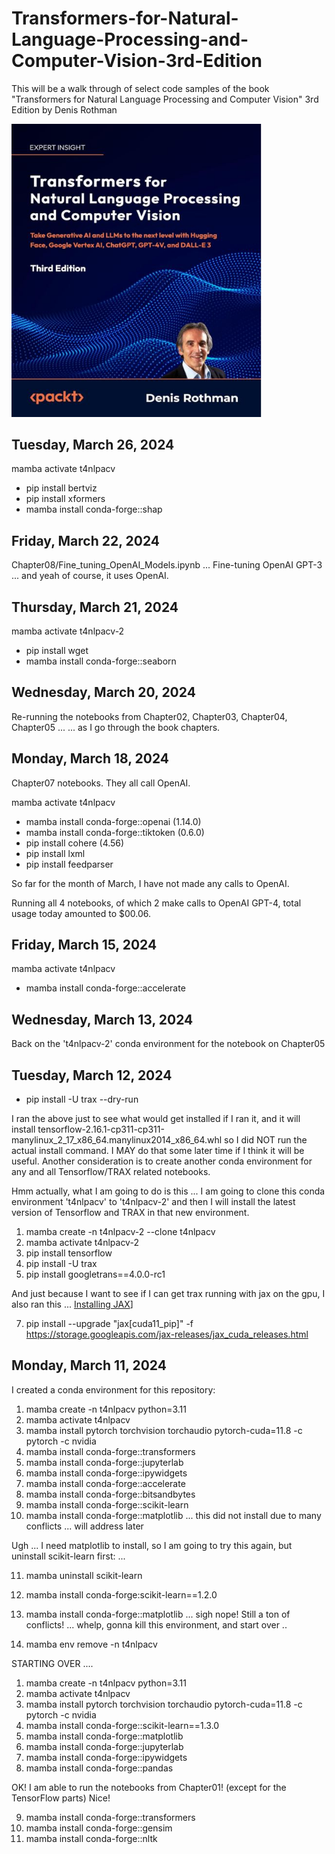 # Transformers-for-Natural-Language-Processing-and-Computer-Vision-3rd-Edition

This will be a walk through of select code samples of the book "Transformers for Natural Language Processing and Computer Vision" 3rd Edition by Denis Rothman

<img src="Transformers_3rd_Edition.jpg?raw=tru" alt="drawing" width="400"/>

## Tuesday, March 26, 2024

mamba activate t4nlpacv

* pip install bertviz
* pip install xformers
* mamba install conda-forge::shap

## Friday, March 22, 2024

Chapter08/Fine_tuning_OpenAI_Models.ipynb ... Fine-tuning OpenAI GPT-3 ... and yeah of course, it uses OpenAI.

## Thursday, March 21, 2024

mamba activate t4nlpacv-2

* pip install wget
* mamba install conda-forge::seaborn

## Wednesday, March 20, 2024

Re-running the notebooks from Chapter02, Chapter03, Chapter04, Chapter05 ...
... as I go through the book chapters.

## Monday, March 18, 2024

Chapter07 notebooks. They all call OpenAI.

mamba activate t4nlpacv

* mamba install conda-forge::openai (1.14.0)
* mamba install conda-forge::tiktoken (0.6.0)
* pip install cohere (4.56)
* pip install lxml
* pip install feedparser

So far for the month of March, I have not made any calls to OpenAI.

Running all 4 notebooks, of which 2 make calls to OpenAI GPT-4, total usage today amounted to $00.06. 

## Friday, March 15, 2024

mamba activate t4nlpacv

* mamba install conda-forge::accelerate

## Wednesday, March 13, 2024

Back on the 't4nlpacv-2' conda environment for the notebook on Chapter05

## Tuesday, March 12, 2024

* pip install -U trax --dry-run

I ran the above just to see what would get installed if I ran it, and it will install tensorflow-2.16.1-cp311-cp311-manylinux_2_17_x86_64.manylinux2014_x86_64.whl so I did NOT run the actual install command. I MAY do that some later time if I think it will be useful. Another consideration is to create another conda environment for any and all Tensorflow/TRAX related notebooks. 

Hmm actually, what I am going to do is this ... I am going to clone this conda environment 't4nlpacv' to 't4nlpacv-2' and then I will install the latest version of Tensorflow and TRAX in that new environment.

 1) mamba create -n t4nlpacv-2 --clone t4nlpacv
 2) mamba activate t4nlpacv-2
 3) pip install tensorflow
 4) pip install -U trax
 5) pip install googletrans==4.0.0-rc1 

And just because I want to see if I can get trax running with jax on the gpu, I also ran this ... [Installing JAX](https://jax.readthedocs.io/en/latest/installation.html)]

 7) pip install --upgrade "jax[cuda11_pip]" -f https://storage.googleapis.com/jax-releases/jax_cuda_releases.html

## Monday, March 11, 2024

I created a conda environment for this repository:

 1) mamba create -n t4nlpacv python=3.11
 2) mamba activate t4nlpacv
 3) mamba install pytorch torchvision torchaudio pytorch-cuda=11.8 -c pytorch -c nvidia
 4) mamba install conda-forge::transformers
 5) mamba install conda-forge::jupyterlab
 6) mamba install conda-forge::ipywidgets
 7) mamba install conda-forge::accelerate
 8) mamba install conda-forge::bitsandbytes
 9) mamba install conda-forge::scikit-learn
10) mamba install conda-forge::matplotlib ... this did not install due to many conflicts ... will address later

Ugh ... I need matplotlib to install, so I am going to try this again, but uninstall scikit-learn first: ...

11) mamba uninstall scikit-learn
12) mamba install conda-forge:scikit-learn==1.2.0
13) mamba install conda-forge::matplotlib ... sigh nope! Still a ton of conflicts! ... whelp, gonna kill this environment, and start over ..

14) mamba env remove -n t4nlpacv

STARTING OVER ....

  1) mamba create -n t4nlpacv python=3.11
  2) mamba activate t4nlpacv
  3) mamba install pytorch torchvision torchaudio pytorch-cuda=11.8 -c pytorch -c nvidia
  4) mamba install conda-forge::scikit-learn==1.3.0
  5) mamba install conda-forge::matplotlib
  6) mamba install conda-forge::jupyterlab
  7) mamba install conda-forge::ipywidgets
  8) mamba install conda-forge::pandas

 OK! I am able to run the notebooks from Chapter01! (except for the TensorFlow parts) Nice!

  9) mamba install conda-forge::transformers
 10) mamba install conda-forge::gensim
 11) mamba install conda-forge::nltk
